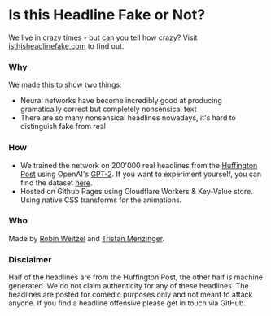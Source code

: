 # Is this Headline Fake or Not?

We live in crazy times - but can you tell how crazy? Visit [isthisheadlinefake.com](https://isthisheadlinefake.com) to find out. 



### Why
We made this to show two things:
* Neural networks have become incredibly good at producing gramatically correct but completely nonsensical text
* There are so many nonsensical headlines nowadays, it's hard to distinguish fake from real

### How
* We trained the network on 200'000 real headlines from the [Huffington Post](https://www.huffpost.com)
using OpenAI's [GPT-2](https://github.com/openai/gpt-2!). If you want to experiment yourself, you can find the dataset [here](https://www.kaggle.com/rmisra/news-category-dataset).
* Hosted on Github Pages using Cloudflare Workers & Key-Value store. Using native CSS transforms for the animations.


### Who
Made by [Robin Weitzel](https://github.com/RobinWeitzel) and [Tristan Menzinger](https://github.com/TristanMenzinger).

### Disclaimer
Half of the headlines are from the Huffington Post, the other half is machine generated. We do not claim authenticity for any of these headlines. The headlines are posted for comedic purposes only and not meant to attack anyone. If you find a headline offensive please get in touch via GitHub.
